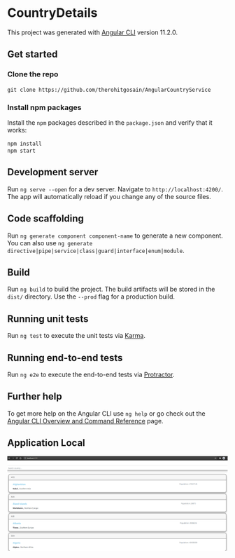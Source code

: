 # CountryDetails

This project was generated with [Angular CLI](https://github.com/angular/angular-cli) version 11.2.0.

## Get started

### Clone the repo

```shell
git clone https://github.com/therohitgosain/AngularCountryService
```

### Install npm packages

Install the `npm` packages described in the `package.json` and verify that it works:

```shell
npm install
npm start
```

## Development server

Run `ng serve --open` for a dev server. Navigate to `http://localhost:4200/`. The app will automatically reload if you change any of the source files.

## Code scaffolding

Run `ng generate component component-name` to generate a new component. You can also use `ng generate directive|pipe|service|class|guard|interface|enum|module`.

## Build

Run `ng build` to build the project. The build artifacts will be stored in the `dist/` directory. Use the `--prod` flag for a production build.

## Running unit tests

Run `ng test` to execute the unit tests via [Karma](https://karma-runner.github.io).

## Running end-to-end tests

Run `ng e2e` to execute the end-to-end tests via [Protractor](http://www.protractortest.org/).

## Further help

To get more help on the Angular CLI use `ng help` or go check out the [Angular CLI Overview and Command Reference](https://angular.io/cli) page.

## Application Local

![application-local](application-local.png "application-local")

